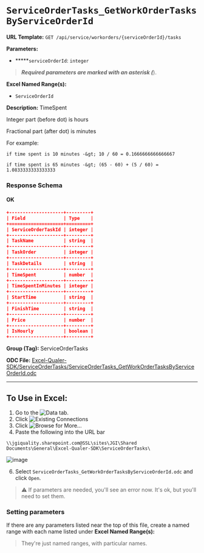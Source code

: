 # `ServiceOrderTasks_GetWorkOrderTasksByServiceOrderId`

**URL Template:**
`GET /api/service/workorders/{serviceOrderId}/tasks`

**Parameters:**
- *****`serviceOrderId`: `integer`


> *****Required parameters are marked with an asterisk (*****).

**Excel Named Range(s):**
- `ServiceOrderId`


**Description:**
TimeSpent
Integer part (before dot) is hours
Fractional part (after dot) is minutes
For example:
    if time spent is 10 minutes -&gt; 10 / 60 = 0.1666666666666667
    if time spent is 65 minutes -&gt; (65 - 60) + (5 / 60) = 1.0833333333333333

### Response Schema

#### OK
```json
+--------------------+---------+
| Field              | Type    |
+====================+=========+
| ServiceOrderTaskId | integer |
+--------------------+---------+
| TaskName           | string  |
+--------------------+---------+
| TaskOrder          | integer |
+--------------------+---------+
| TaskDetails        | string  |
+--------------------+---------+
| TimeSpent          | number  |
+--------------------+---------+
| TimeSpentInMinutes | integer |
+--------------------+---------+
| StartTime          | string  |
+--------------------+---------+
| FinishTime         | string  |
+--------------------+---------+
| Price              | number  |
+--------------------+---------+
| IsHourly           | boolean |
+--------------------+---------+
```

**Group (Tag):**
ServiceOrderTasks

**ODC File:**
[Excel-Qualer-SDK/ServiceOrderTasks/ServiceOrderTasks_GetWorkOrderTasksByServiceOrderId.odc](https://github.com/Johnson-Gage-Inspection-Inc/qualer-sdk-odc/blob/main/Excel-Qualer-SDK/ServiceOrderTasks/ServiceOrderTasks_GetWorkOrderTasksByServiceOrderId.odc)

---

To Use in Excel:
---

1. Go to the ![`Data`](https://github.com/user-attachments/assets/da437a70-57b3-4c5b-bb01-4910ece19ed1)
 tab.
3. Click ![Existing Connections](https://github.com/user-attachments/assets/a2f1ed67-b2e0-4c23-ac90-68c870e60289)
4. Click ![`Browse for More...`](https://github.com/user-attachments/assets/8e698494-6865-41e7-b6fa-043aea81809a)
5. Paste the following into the URL bar
```
\\jgiquality.sharepoint.com@SSL\sites\JGI\Shared Documents\General\Excel-Qualer-SDK\ServiceOrderTasks\
```

![image](https://github.com/user-attachments/assets/1e1a8d87-0377-446d-aaf5-d78562991db3)

6. Select `ServiceOrderTasks_GetWorkOrderTasksByServiceOrderId.odc` and click `Open`.

> ⚠️ If parameters are needed, you'll see an error now. It's ok, but you'll need to set them.

### Setting parameters
If there are any parameters listed near the top of this file, create a named range with each name listed under **Excel Named Range(s):**
> They're just named ranges, with particular names.
